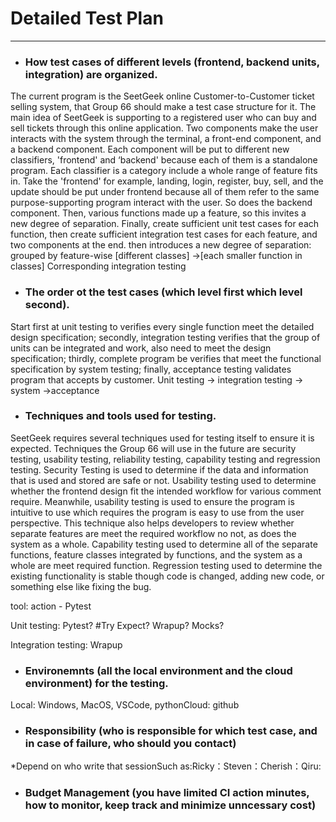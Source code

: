 # Detailed Test Plan

------



- ### How test cases of different levels (frontend, backend units, integration) are organized.

The current program is the SeetGeek online Customer-to-Customer ticket selling system, that Group 66 should make a test case structure for it. The main idea of SeetGeek is supporting to a registered user who can buy and sell tickets through this online application. Two components make the user interacts with the system through the terminal, a front-end component, and a backend component. Each component will be put to different new classifiers, 'frontend' and ‘backend' because each of them is a standalone program. Each classifier is a category include a whole range of feature fits in. Take the 'frontend' for example, landing, login, register, buy, sell, and the update should be put under frontend because all of them refer to the same purpose-supporting program interact with the user. So does the backend component. Then, various functions made up a feature, so this invites a new degree of separation. Finally, create sufficient unit test cases for each function, then create sufficient integration test cases for each feature, and two components at the end.
then introduces a new degree of separation: grouped by feature-wise [different classes] ->[each smaller function in classes]
Corresponding integration testing



- ### The order ot the test cases (which level first which level second).

Start first at unit testing to verifies every single function meet the detailed design specification; secondly, integration testing verifies that the group of units can be integrated and work, also need to meet the design specification; thirdly, complete program be verifies that meet the functional specification by system testing; finally, acceptance testing validates program that accepts by customer. 
Unit testing -> integration testing -> system ->acceptance



- ### Techniques and tools used for testing.

SeetGeek requires several techniques used for testing itself to ensure it is expected. Techniques the Group 66 will use in the future are security testing, usability testing, reliability testing, capability testing and regression testing. Security Testing is used to determine if the data and information that is used and stored are safe or not. Usability testing used to determine whether the frontend design fit the intended workflow for various comment require. Meanwhile, usability testing is used to ensure the program is intuitive to use which requires the program is easy to use from the user perspective. This technique also helps developers to review whether separate features are meet the required workflow no not, as does the system as a whole. Capability testing used to determine all of the separate functions, feature classes integrated by functions, and the system as a whole are meet required function. Regression testing used to determine the existing functionality is stable though code is changed, adding new code, or something else like fixing the bug.


tool: action - Pytest

Unit testing: Pytest? #Try Expect? Wrapup? Mocks?

Integration testing: Wrapup 



- ### Environemnts (all the local environment and the cloud environment) for the testing.

Local: Windows, MacOS, VSCode, pythonCloud: github

### 

- ### Responsibility (who is responsible for which test case, and in case of failure, who should you contact)

*Depend on who write that sessionSuch as:Ricky：Steven：Cherish：Qiru:



- ### Budget Management (you have limited CI action minutes, how to monitor, keep track and minimize unncessary cost)


